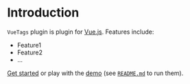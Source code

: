 # Introduction

`VueTags` plugin is plugin for [Vue.js](http://vuejs.org).
Features include:

- Feature1
- Feature2
- ...

[Get started](./started/) or play with the [demo](https://github.com//vue-tags/tree/dev/demo) (see [`README.md`](https://github.com//vue-tags/) to run them).
